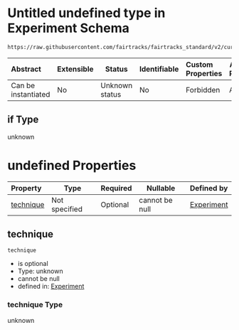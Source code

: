 # Untitled undefined type in Experiment Schema

```txt
https://raw.githubusercontent.com/fairtracks/fairtracks_standard/v2/current/json/schema/fairtracks_experiment.schema.json#/allOf/5/if
```




| Abstract            | Extensible | Status         | Identifiable | Custom Properties | Additional Properties | Access Restrictions | Defined In                                                                                                     |
| :------------------ | ---------- | -------------- | ------------ | :---------------- | --------------------- | ------------------- | -------------------------------------------------------------------------------------------------------------- |
| Can be instantiated | No         | Unknown status | No           | Forbidden         | Allowed               | none                | [fairtracks_experiment.schema.json\*](../json/schema/fairtracks_experiment.schema.json "open original schema") |

## if Type

unknown

# undefined Properties

| Property                | Type          | Required | Nullable       | Defined by                                                                                                                                                                                                                               |
| :---------------------- | ------------- | -------- | -------------- | :--------------------------------------------------------------------------------------------------------------------------------------------------------------------------------------------------------------------------------------- |
| [technique](#technique) | Not specified | Optional | cannot be null | [Experiment](fairtracks_experiment-allof-5-if-properties-technique.md "https://raw.githubusercontent.com/fairtracks/fairtracks_standard/v2/current/json/schema/fairtracks_experiment.schema.json#/allOf/5/if/properties/technique") |

## technique




`technique`

-   is optional
-   Type: unknown
-   cannot be null
-   defined in: [Experiment](fairtracks_experiment-allof-5-if-properties-technique.md "https://raw.githubusercontent.com/fairtracks/fairtracks_standard/v2/current/json/schema/fairtracks_experiment.schema.json#/allOf/5/if/properties/technique")

### technique Type

unknown
